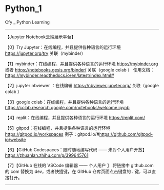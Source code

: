 # Python_1
Cfy _ Python Learning

*******************************************

 【Jupyter Notebook云端展示平台】
 
 【0】Try Jupyter：在线编程，并且提供各种语言的运行环境     https://jupyter.org/try
      关联（mybinder）
      
 【1】mybinder：在线编程，并且提供各种语言的运行环境        https://mybinder.org  或者  https://notebooks.gesis.org/binder/
      关联（google colab ）                            使用文档：https://mybinder.readthedocs.io/en/latest/index.html#
                                                      
 【2】jupyter nbviewer ：在线编辑                       https://nbviewer.jupyter.org/
      关联（google colab ）
 
 【3】google colab：在线编程，并且提供各种语言的运行环境    https://colab.research.google.com/notebooks/welcome.ipynb

 【4】replit：在线编程，并且提供各种语言的运行环境          https://replit.com/
 
 【5】gitpod：在线编程，并且提供各种语言的运行环境          https://gitpod.io/workspaces  例子：gitpod.io/#https://github.com/gitpod-io/website
 
 【6】【GitHub Codespaces：随时随地编写代码  —— 未对个人用户开放】  https://zhuanlan.zhihu.com/p/399645761

 【7】【GitHub 在线的 VSCode 编辑器 —— 个人用户 】       将链接中 github.com 的 com 替换为 dev，或者快捷键，在 GitHub 仓库页面点击键盘的 . 键，可以直接打开。
 
 *******************************************
